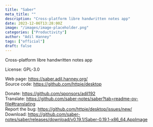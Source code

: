 ```yaml
---
title: "Saber"
meta_title: ""
description: "Cross-platform libre handwritten notes app"
date: 2023-12-06T13:28:00Z
image: "/images/image-placeholder.png"
categories: ["Productivity"]
author: "Adil Hanney"
tags: ["official"]
draft: false
---
```


Cross-platform libre handwritten notes app

License: GPL-3.0

Web page: https://saber.adil.hanney.org/  
Source code: https://github.com/httpie/desktop

Donate: https://github.com/sponsors/adil192  
Translate: https://github.com/saber-notes/saber?tab=readme-ov-file#translating  
Report the bug: https://github.com/httpie/desktop/issues/new/  
Download: https://github.com/saber-notes/saber/releases/download/v0.19.1/Saber-0.19.1-x86_64.AppImage
